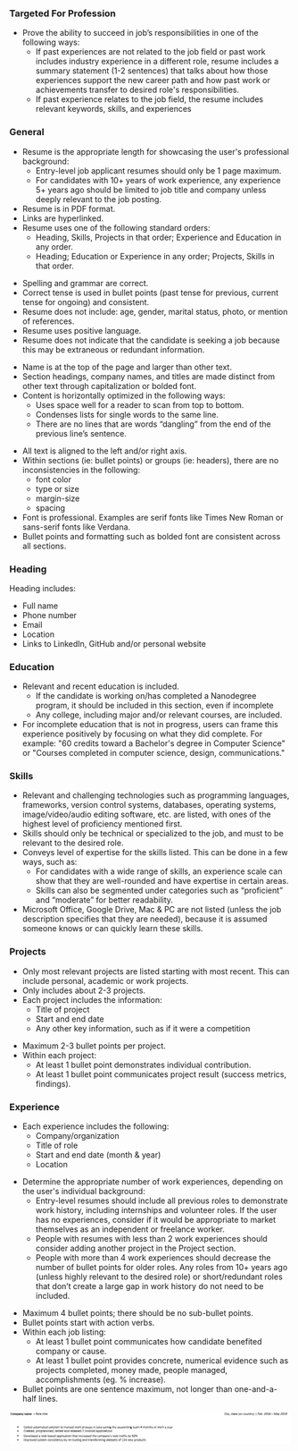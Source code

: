 ### Targeted For Profession
<ul>
<li>Prove the ability to succeed in job’s responsibilities in one of the following ways:<ul>
<li>If past experiences are not related to the job field or past work includes industry experience in a different role, resume includes a summary statement (1-2 sentences) that talks about how those experiences support the new career path and how past work or achievements transfer to desired role's responsibilities.</li>
<li>If past experience relates to the job field, the resume includes relevant keywords, skills, and experiences</li>
</ul>
</li>
</ul>

### General
<ul>
<li>Resume is the appropriate length for showcasing the user's professional background:<ul>
<li>Entry-level job applicant resumes should only be 1 page maximum.</li>
<li>For candidates with 10+ years of work experience, any experience 5+ years ago should be limited to job title and company unless deeply relevant to the job posting.</li>
</ul>
</li>
<li>Resume is in PDF format.</li>
<li>Links are hyperlinked.</li>
<li>Resume uses one of the following standard orders:<ul>
<li>Heading, Skills, Projects in that order; Experience and Education in any order.</li>
<li>Heading; Education or Experience in any order; Projects, Skills in that order.</li>
</ul>
</li>
</ul>

 <ul>
<li>Spelling and grammar are correct.</li>
<li>Correct tense is used in bullet points (past tense for previous, current tense for ongoing) and consistent.</li>
<li>Resume does not include: age, gender, marital status, photo, or mention of references.</li>
<li>Resume uses positive language.</li>
<li>Resume does not indicate that the candidate is seeking a job because this may be extraneous or redundant information.</li>
</ul>


<ul>
<li>Name is at the top of the page and larger than other text.</li>
<li>Section headings, company names, and titles are made distinct from other text through capitalization or bolded font.</li>
<li>Content is horizontally optimized in the following ways:<ul>
<li>Uses space well for a reader to scan from top to bottom.</li>
<li>Condenses lists for single words to the same line.</li>
<li>There are no lines that are words “dangling” from the end of the previous line’s sentence.</li>
</ul>
</li>
</ul>


<ul>
<li>All text is aligned to the left and/or right axis.</li>
<li>Within sections (ie: bullet points) or groups (ie: headers), there are no inconsistencies in the following:<ul>
<li>font color</li>
<li>type or size</li>
<li>margin-size</li>
<li>spacing</li>
</ul>
</li>
<li>Font is professional. Examples are serif fonts like Times New Roman or sans-serif fonts like Verdana.</li>
<li>Bullet points and formatting such as bolded font are consistent across all sections.</li>
</ul>

### Heading
<p>Heading includes:</p>
<ul>
<li>Full name</li>
<li>Phone number</li>
<li>Email</li>
<li>Location</li>
<li>Links to LinkedIn, GitHub and/or personal website</li>
</ul>

### Education

<ul>
<li>Relevant and recent education is included.<ul>
<li>If the candidate is working on/has completed a Nanodegree program, it should be included in this section, even if incomplete</li>
<li>Any college, including major and/or relevant courses, are included.</li>
</ul>
</li>
<li>For incomplete education that is not in progress, users can frame this experience positively by focusing on what they did complete. For example: "60 credits toward a Bachelor's degree in Computer Science" or "Courses completed in computer science, design, communications."</li>
</ul>

### Skills

<ul>
<li>Relevant and challenging technologies such as programming languages, frameworks, version control systems, databases, operating systems, image/video/audio editing software, etc. are listed, with ones of the highest level of proficiency mentioned first.</li>
<li>Skills should only be technical or specialized to the job, and must to be relevant to the desired role.</li>
<li>Conveys level of expertise for the skills listed. This can be done in a few ways, such as: <ul>
<li>For candidates with a wide range of skills, an experience scale can show that they are well-rounded and have expertise in certain areas.</li>
<li>Skills can also be segmented under categories such as “proficient” and “moderate” for better readability.</li>
</ul>
</li>
<li>Microsoft Office, Google Drive, Mac &amp; PC are not listed (unless the job description specifies that they are needed), because it is assumed someone knows or can quickly learn these skills.</li>
</ul>

### Projects

<ul>
<li>Only most relevant projects are listed starting with most recent. This can include personal, academic or work projects.</li>
<li>Only includes about 2-3 projects.</li>
<li>Each project includes the information:<ul>
<li>Title of project</li>
<li>Start and end date</li>
<li>Any other key information, such as if it were a competition</li>
</ul>
</li>
</ul>
</div> <!-- ngIf: editable && critiqueLocked() --> </div> <!-- ngIf: editable && critiqueLocked() --> </div> <!-- ngIf: !!critique.observation --><!-- end ngIf: !!critique.observation --> <!-- ngIf: editable && !critiqueLocked() --> </div><!-- end ngIf: !isEditingCritique(critique.id) --> </div> </div><!-- end ngRepeat: critique in critiques --><div ng-repeat="critique in critiques" class="ng-scope"> <div row="" row-gap-small="" col-xs-12="" bg-white="" scroll-if="isCurrentEditingCritique(critique.id)" class="ng-isolate-scope"> <!-- ngIf: isEditingCritique(critique.id) --> <!-- ngIf: !isEditingCritique(critique.id) --><div class="critique-container ng-scope ng-isolate-scope" critique-view="" critique="critique" editable="editable" is-career="isCareer" edit-clicked="setEditingCritique(critique.id, true)" ng-if="!isEditingCritique(critique.id)"><div class="critique-view-header"> <div class="row result-label"> <div class="col-sm-1"> <div class="result-spacing"> <span ng-hide="isCareer" class="result-icon passed text-center ng-hide" wfd-invisible="true"></span> </div> </div> <div class="col-xs-12 col-sm-10 critique-description ng-isolate-scope" marked="rubricItem.passed_description"><ul>
<li>Maximum 2-3 bullet points per project.</li>
<li>Within each project:<ul>
<li>At least 1 bullet point demonstrates individual contribution.</li>
<li>At least 1 bullet point communicates project result (success metrics, findings).</li>
</ul>
</li>
</ul>
 
### Experience
 
 <ul>
<li>Each experience includes the following:<ul>
<li>Company/organization</li>
<li>Title of role</li>
<li>Start and end date (month &amp; year)</li>
<li>Location</li>
</ul>
</li>
</ul>
</div> <!-- ngIf: editable && critiqueLocked() --> </div> <!-- ngIf: editable && critiqueLocked() --> </div> <!-- ngIf: !!critique.observation --> <!-- ngIf: editable && !critiqueLocked() --> </div><!-- end ngIf: !isEditingCritique(critique.id) --> </div> </div><!-- end ngRepeat: critique in critiques --><div ng-repeat="critique in critiques" class="ng-scope"> <div row="" row-gap-small="" col-xs-12="" bg-white="" scroll-if="isCurrentEditingCritique(critique.id)" class="ng-isolate-scope"> <!-- ngIf: isEditingCritique(critique.id) --> <!-- ngIf: !isEditingCritique(critique.id) --><div class="critique-container ng-scope ng-isolate-scope" critique-view="" critique="critique" editable="editable" is-career="isCareer" edit-clicked="setEditingCritique(critique.id, true)" ng-if="!isEditingCritique(critique.id)"><div class="critique-view-header"> <div class="row result-label"> <div class="col-sm-1"> <div class="result-spacing"> <span ng-hide="isCareer" class="result-icon passed text-center ng-hide" wfd-invisible="true"></span> </div> </div> <div class="col-xs-12 col-sm-10 critique-description ng-isolate-scope" marked="rubricItem.passed_description"><ul>
<li>Determine the appropriate number of work experiences, depending on the user's individual background:<ul>
<li>Entry-level resumes should include all previous roles to demonstrate work history, including internships and volunteer roles. If the user has no experiences, consider if it would be appropriate to market themselves as an independent or freelance worker.</li>
<li>People with resumes with less than 2 work experiences should consider adding another project in the Project section.</li>
<li>People with more than 4 work experiences should decrease the number of bullet points for older roles. Any roles from 10+ years ago (unless highly relevant to the desired role) or short/redundant roles that don’t create a large gap in work history do not need to be included.</li>
</ul>
</li>
</ul>
</div> <!-- ngIf: editable && critiqueLocked() --> </div> <!-- ngIf: editable && critiqueLocked() --> </div> <!-- ngIf: !!critique.observation --> <!-- ngIf: editable && !critiqueLocked() --> </div><!-- end ngIf: !isEditingCritique(critique.id) --> </div> </div><!-- end ngRepeat: critique in critiques --><div ng-repeat="critique in critiques" class="ng-scope"> <div row="" row-gap-small="" col-xs-12="" bg-white="" scroll-if="isCurrentEditingCritique(critique.id)" class="ng-isolate-scope"> <!-- ngIf: isEditingCritique(critique.id) --> <!-- ngIf: !isEditingCritique(critique.id) --><div class="critique-container ng-scope ng-isolate-scope" critique-view="" critique="critique" editable="editable" is-career="isCareer" edit-clicked="setEditingCritique(critique.id, true)" ng-if="!isEditingCritique(critique.id)"><div class="critique-view-header"> <div class="row result-label"> <div class="col-sm-1"> <div class="result-spacing"> <span ng-hide="isCareer" class="result-icon passed text-center ng-hide" wfd-invisible="true"></span> </div> </div> <div class="col-xs-12 col-sm-10 critique-description ng-isolate-scope" marked="rubricItem.passed_description"><ul>
<li>Maximum 4 bullet points; there should be no sub-bullet points.</li>
<li>Bullet points start with action verbs.</li>
<li>Within each job listing:<ul>
<li>At least 1 bullet point communicates how candidate benefited company or cause.</li>
<li>At least 1 bullet point provides concrete, numerical evidence such as projects completed, money made, people managed, accomplishments (eg. % increase).</li>
</ul>
</li>
<li>Bullet points are one sentence maximum, not longer than one-and-a-half lines.</li>
</ul>


![alt text](Experience_example.png)
